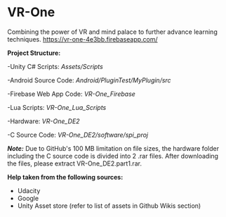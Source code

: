 # VR-One
Combining the power of VR and mind palace to further advance learning techniques.
https://vr-one-4e3bb.firebaseapp.com/

**Project Structure:**

-Unity C# Scripts: *Assets/Scripts*

-Android Source Code: *Android/PluginTest/MyPlugin/src*

-Firebase Web App Code: *VR-One_Firebase*

-Lua Scripts: *VR-One_Lua_Scripts*

-Hardware: *VR-One_DE2*

-C Source Code: *VR-One_DE2/software/spi_proj*



***Note:*** Due to GitHub's 100 MB limitation on file sizes, the hardware folder including the C source code is divided into 2 .rar files. After downloading the files, please extract VR-One_DE2.part1.rar.


**Help taken from the following sources:**
* Udacity
* Google
* Unity Asset store (refer to list of assets in Github Wikis section)


